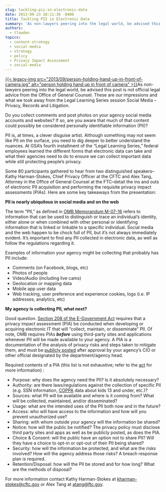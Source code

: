 ```yaml
---
slug: tackling-pii-in-electronic-data
date: 2013-09-23 18:11:36 -0400
title: Tackling PII in Electronic Data
summary: 'As non-lawyers peering into the legal world, be advised this post is not official legal advice from the Office of General Counsel. These are our impressions and what we took away from the Legal Learning Series session Social Media &#8211; Privacy, Records and Litigation.'
authors:
  - tlowden
topics:
  - content-strategy
  - social-media
  - strategy
  - policy
  - Privacy Impact Assessment
  - social-media
---
```


<p>
  <a href="https://s3.amazonaws.com/digitalgov/_legacy-img/2013/09/person-holding-hand-up-in-front-of-camera.jpg">{{< legacy-img src="2013/09/person-holding-hand-up-in-front-of-camera.jpg" alt="person holding hand up in front of camera" >}}</a>As non-lawyers peering into the legal world, be advised this post is not official legal advice from the Office of General Counsel. These are our impressions and what we took away from the Legal Learning Series session Social Media &#8211; Privacy, Records and Litigation.
</p>

<p>
  Do you collect comments and post photos on your agency social media accounts and websites? If so, are you aware that much of that content could possibly be considered personally identifiable information (PII)?
</p>

<p>
  PII is, at times, a clever disguise artist. Although something may not seem like PII on the surface, you need to dig deeper to better understand the nuances.  At GSA’s fourth installment of the “Legal Learning Series,” federal employees learned the different forms that electronic data can take and what their agencies need to do to ensure we can collect important data while still protecting people’s privacy.
</p>

<p>
  Some 80 participants gathered to hear from two distinguished speakers&#8211;Kathy Harman-Stokes, Chief Privacy Officer at the CFTC and Alex Tang, Attorney in the Office of General Counsel at the FTC&#8211;detail the ins and outs of electronic PII acquisition and performing the requisite privacy impact assessments (PIAs). Here are some key takeaways from the presentation:
</p>

<p>
  <strong>PII is nearly ubiquitous in social media and on the web</strong>
</p>

<p>
  The term “PII,” as defined in <a href="http://www.whitehouse.gov/sites/default/files/omb/memoranda/fy2007/m07-16.pdf">OMB Memorandum M-07-16</a> refers to information that can be used to distinguish or trace an individual’s identity, either alone or when combined with other personal or identifying information that is linked or linkable to a specific individual. Social media and the web happen to be chock full of PII, but it’s not always immediately evident. It’s important to find any PII collected in electronic data, as well as follow the regulations regarding it.
</p>

<p>
  Examples of information your agency might be collecting that probably has PII include:
</p>

  * Comments (on Facebook, blogs, etc)
  * Photos of people
  * Video/Audio (including live cams)
  * Geolocation or mapping data
  * Mobile app user data
  * Web tracking, user preference and experience cookies, logs (i.e. IP addresses, analytics, etc)

<p>
  <strong>My agency is collecting PII, what next?</strong>
</p>

<p>
  Good question. <a href="http://www.whitehouse.gov/omb/memoranda_m03-22#b">Section 208 of the E-Government Act</a> requires that a privacy impact assessment (PIA) be conducted when developing or acquiring electronic IT that will “collect, maintain, or disseminate” PII. Of note, OMB requires PIAs <em><strong>before</strong></em> using third-party sites and applications whenever PII will be made available to your agency. A PIA is a documentation of the analysis of privacy risks and steps taken to mitigate them, and must be <a href="http://www.gsa.gov/portal/content/102237">publicly posted</a> after approval by your agency’s CIO or other official designated by the department/agency head.
</p>

<p>
  Required contents of a PIA (this list is not exhaustive; refer to the <a href="http://www.whitehouse.gov/omb/memoranda_m03-22#b">act</a> for more information) :
</p>

  * Purpose: why does the agency need the PII? Is it absolutely necessary?
  * Authority: are there laws/regulations against the collection of specific PII (e.g. SSN information, [COPPA](http://www.ftc.gov/ogc/coppa1.htm) data about kids 13 and under, etc.)?
  * Sources: what PII will be available and where is it coming from? What will be collected, maintained, and/or disseminated?
  * Usage: what are the intended uses of the PII both now and in the future?
  * Access: who will have access to the information and how will you prevent unauthorized use?
  * Sharing: with whom outside your agency will the information be shared?
  * Notice: how will the public be notified? The privacy policy must disclose third party sites and apps as well as be publicly posted, as does the PIA.
  * Choice & Consent: will the public have an option not to share PII? Will they have a choice to opt-in or opt-out of their PII being shared?
  * Security: how will the information be protected, and what are the risks involved? How will the agency address those risks? A breach response plan is required.
  * Retention/Disposal: how will the PII be stored and for how long? What are the methods of disposal?

<p>
  For more information contact Kathy Harman-Stokes at <a href="mailto:kharman-stokes@cftc.gov">kharman-stokes@cftc.gov</a> or Alex Tang at <a href="mailto:atang@ftc.gov">atang@ftc.gov</a>.
</p>

<p>